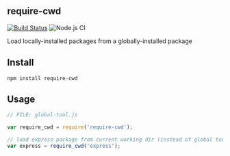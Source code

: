 ## require-cwd

[![Build Status](https://travis-ci.org/damphat/require-cwd.png?branch=master)](https://travis-ci.org/damphat/require-cwd)
![Node.js CI](https://github.com/damphat/require-cwd/workflows/Node.js%20CI/badge.svg)

Load locally-installed packages from a globally-installed package

## Install
```
npm install require-cwd
```

## Usage
```js
// FILE: global-tool.js

var require_cwd = require('require-cwd');

// load express package from current working dir (instead of global tool 's dir)
var express = require_cwd('express');

```
